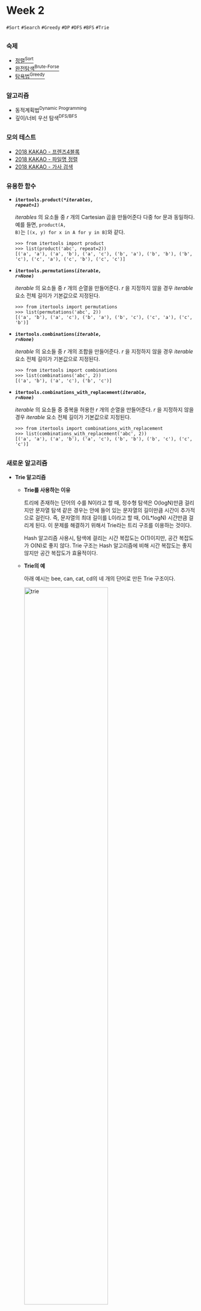 # Week 2

`#Sort` `#Search` `#Greedy` `#DP` `#DFS` `#BFS` `#Trie`

## 

### 숙제

- [정렬<sup>Sort</sup>](https://programmers.co.kr/learn/courses/30/parts/12198)
- [완전탐색<sup>Brute-Forse</sup>](https://programmers.co.kr/learn/courses/30/parts/12230)
- [탐욕법<sup>Greedy</sup>](https://programmers.co.kr/learn/courses/30/parts/12244)

## 

### 알고리즘

- 동적계획법<sup>Dynamic Programming</sup>
- 깊이/너비 우선 탐색<sup>DFS/BFS</sup>

## 

### 모의 테스트

- [2018 KAKAO - 프렌즈4블록](https://programmers.co.kr/learn/courses/30/lessons/17679)
- [2018 KAKAO - 파일명 정렬](https://programmers.co.kr/learn/courses/30/lessons/17686)
- [2018 KAKAO - 가사 검색](https://programmers.co.kr/learn/courses/30/lessons/60060)

## 

### 유용한 함수

- <code>**itertools.product(*\*iterables, repeat=1*)**</code>

    *iterables* 의 요소들 중 *r* 개의 Cartesian 곱을 만들어준다 다중 for 문과 동일하다. 예를 들면, <code>product(A, B)</code>는 <code>[(x, y) for x in A for y in B]</code>와 같다.

    ```
    >>> from itertools import product
    >>> list(product('abc', repeat=2))
    [('a', 'a'), ('a', 'b'), ('a', 'c'), ('b', 'a'), ('b', 'b'), ('b', 'c'), ('c', 'a'), ('c', 'b'), ('c', 'c')]
    ```

- <code>**itertools.permutations(*iterable, r=None*)**</code>

    *iterable* 의 요소들 중 *r* 개의 순열을 만들어준다. *r* 을 지정하지 않을 경우 *iterable* 요소 전체 길이가 기본값으로 지정된다.

    ```
    >>> from itertools import permutations
    >>> list(permutations('abc', 2))
    [('a', 'b'), ('a', 'c'), ('b', 'a'), ('b', 'c'), ('c', 'a'), ('c', 'b')]
    ```

- <code>**itertools.combinations(*iterable, r=None*)**</code>

    *iterable* 의 요소들 중 *r* 개의 조합을 만들어준다. *r* 을 지정하지 않을 경우 *iterable* 요소 전체 길이가 기본값으로 지정된다.

    ```
    >>> from itertools import combinations
    >>> list(combinations('abc', 2))
    [('a', 'b'), ('a', 'c'), ('b', 'c')]
    ```

- <code>**itertools.combinations_with_replacement(*iterable, r=None*)**</code>

    *iterable* 의 요소들 중 중복을 허용한 *r* 개의 순열을 만들어준다. *r* 을 지정하지 않을 경우 *iterable* 요소 전체 길이가 기본값으로 지정된다.

    ```
    >>> from itertools import combinations_with_replacement
    >>> list(combinations_with_replacement('abc', 2))
    [('a', 'a'), ('a', 'b'), ('a', 'c'), ('b', 'b'), ('b', 'c'), ('c', 'c')]
    ```

## 

### 새로운 알고리즘

- **Trie 알고리즘**

    - **Trie를 사용하는 이유**

        트리에 존재하는 단어의 수를 N이라고 할 때, 정수형 탐색은 O(logN)만큼 걸리지만 문자열 탐색 같은 경우는 안에 들어 있는 문자열의 길이만큼 시간이 추가적으로 걸린다. 즉, 문자열의 최대 길이를 L이라고 할 때, O(L\*logN) 시간만큼 걸리게 된다. 이 문제를 해결하기 위해서 Trie라는 트리 구조를 이용하는 것이다.

        Hash 알고리즘 사용시, 탐색에 걸리는 시간 복잡도는 O(1)이지만, 공간 복잡도가 O(N)로 좋지 않다. Trie 구조는 Hash 알고리즘에 비해 시간 복잡도는 좋지 않지만 공간 복잡도가 효율적이다.

    - **Trie의 예**

        아래 예시는 bee, can, cat, cd의 네 개의 단어로 만든 Trie 구조이다.

        <img width="70%" alt="trie" src="https://github.com/airotod/algorithm-study/blob/master/images/trie.PNG">

        사전을 만든다고 생각하고 알파벳 하나당 하나의 가지를 친다. root 노드는 비워둔 채 그 자식 노드부터 시작한다. 단어를 탐색할 때는 DFS 알고리즘을 활용한다.

    - **Trie 알고리즘의 활용**

        검색어 자동완성, 사전 검색, 문자열 검사 등에 사용될 수 있다.

    - **Trie 알고리즘의 시간 복잡도**

        가장 긴 문자열의 길이를 L, 총 문자열의 수를 M이라고 하자.<br>
        생성시 O(M\*L): 모든 문자열들을 트리에 넣기 때문에 M개에 대해서 각각의 길이만큼 시간이 걸린다.
        탐색시 O(L): 가장 긴 문자열의 길이만큼만 시간이 걸린다.

    - **파이썬으로 Trie 구현**

        [trie.py](https://github.com/airotod/algorithm-study/blob/master/search/trie.py)

        - <code>insert</code> bee, can, cat, cd

            <img width="90%" alt="trie_insert" src="https://github.com/airotod/algorithm-study/blob/master/images/trie_insert.gif">

        - <code>search</code> caw, be, can

            <img width="90%" alt="trie_search" src="https://github.com/airotod/algorithm-study/blob/master/images/trie_search.gif">

## 

### 참고 자료

- [Python Documentation - itertools](https://docs.python.org/3/library/itertools.html)
- [파이썬으로 Trie 구현](https://gist.github.com/osori/29289bc21d453777c5133754e1d5dfd9)